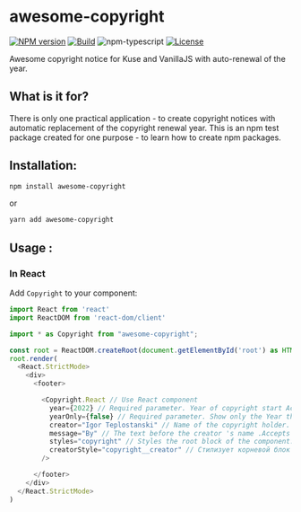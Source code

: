 # awesome-copyright

[![NPM version][npm-image]][npm-url]
[![Build][github-build]][github-build-url]
![npm-typescript]
[![License][github-license]][github-license-url]

Awesome copyright notice for Kuse and VanillaJS with auto-renewal of the year.

## What is it for?

There is only one practical application - to create copyright notices with automatic replacement of the copyright renewal year.
This is an npm test package created for one purpose - to learn how to create npm packages.

## Installation:

```bash
npm install awesome-copyright
```

or

```bash
yarn add awesome-copyright
```

## Usage :

### In React

Add `Copyright` to your component:

```js
import React from 'react'
import ReactDOM from 'react-dom/client'

import * as Copyright from "awesome-copyright";

const root = ReactDOM.createRoot(document.getElementById('root') as HTMLElement)
root.render(
  <React.StrictMode>
    <div>
      <footer>

        <Copyright.React // Use React component
          year={2022} // Required parameter. Year of copyright start Accepts a string or a number
          yearOnly={false} // Required parameter. Show only the Year the copyright started. It is disabled by default and if the current year differs from the year of the beginning, it shows the years in the format '2000-2023' . Takes a Boolean value.
          creator="Igor Teplostanski" // Name of the copyright holder. Accepts a string.
          message="By" // The text before the creator 's name .Accepts a string.
          styles="copyright" // Styles the root block of the component. Accepts a string with the CSS class name/names
          creatorStyle="copyright__creator" // Стилизует корневой блок с именем создателя Принимает строку с именем/именами CSS класса
        />

      </footer>
    </div>
  </React.StrictMode>
)

```

[npm-url]: https://www.npmjs.com/package/awesome-copyright
[npm-image]: https://img.shields.io/npm/v/awesome-copyright
[github-license]: https://img.shields.io/github/license/teplodtanski/awesome-copyright
[github-license-url]: https://github.com/teplodtanski/awesome-copyright/blob/main/LICENSE.md
[github-build]: https://github.com/teplodtanski/awesome-copyright/actions/workflows/publish.yml/badge.svg
[github-build-url]: https://github.com/teplodtanski/awesome-copyright/actions/workflows/publish.yml
[npm-typescript]: https://img.shields.io/npm/types/awesome-copyright
